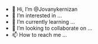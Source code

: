 - 👋 Hi, I’m @Jovanykernizan
- 👀 I’m interested in ...
- 🌱 I’m currently learning ...
- 💞️ I’m looking to collaborate on ...
- 📫 How to reach me ...

<!---
Jovanykernizan/Jovanykernizan is a ✨ special ✨ repository because its `README.md` (this file) appears on your GitHub profile.
You can click the Preview link to take a look at your changes.
--->

